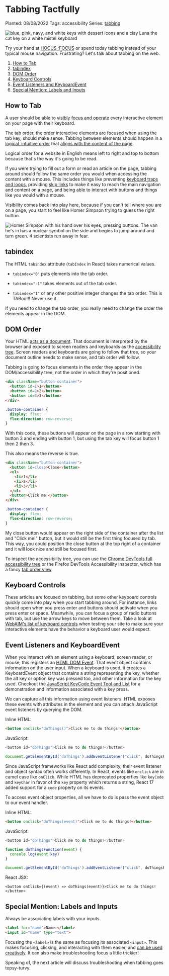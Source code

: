 # Tabbing Tactfully

Planted: 08/08/2022
Tags: accessibility
Series: [tabbing](/series.html?series=tabbing)

![blue, pink, navy, and white keys with dessert icons and a clay Luna the cat key on a white mistel keyboard](https://images.abbeyperini.com/tabbing/keyboard.jpg)

Try your hand at [HOCUS :FOCUS](https://focus.hteumeuleu.com/) or spend today tabbing instead of your typical mouse navigation. Frustrating? Let's talk about tabbing on the web.

1. [How to Tab](#how-to-tab)
2. [tabindex](#tabindex)
3. [DOM Order](#dom-order)
4. [Keyboard Controls](#keyboard-controls)
5. [Event Listeners and KeyboardEvent](#event-listeners-and-keyboardevent)
6. [Special Mention: Labels and Inputs](#special-mention-labels-and-inputs)

## How to Tab

A user should be able to [visibly](https://www.w3.org/WAI/WCAG21/quickref/?versions=2.0#focus-visible) [focus and operate](https://www.w3.org/WAI/WCAG21/quickref/#keyboard-no-exception) every interactive element on your page with their keyboard.

The tab order, the order interactive elements are focused when using the tab key, should make sense. Tabbing between elements should happen in a [logical, intuitive order](https://www.w3.org/WAI/WCAG21/quickref/?versions=2.0#focus-order) that [aligns with the content of the page](https://www.w3.org/WAI/WCAG21/quickref/?versions=2.0#meaningful-sequence).

Logical order for a website in English means left to right and top to bottom because that's the way it's going to be read.

If you were trying to fill out a form or read an article on the page, tabbing around should follow the same order you would when accessing the content with a mouse. This includes things like preventing [keyboard traps and loops](https://www.w3.org/WAI/WCAG21/quickref/#no-keyboard-trap), providing [skip links](https://www.w3.org/TR/UNDERSTANDING-WCAG20/navigation-mechanisms-skip.html) to make it easy to reach the main navigation and content on a page, and being able to interact with buttons and things like you would with a mouse.

Visibility comes back into play here, because if you can't tell where you are on a page, you start to feel like Homer Simpson trying to guess the right button.

![Homer Simpson with his hand over his eyes, pressing buttons. The van he's in has a nuclear symbol on the side and begins to jump around and turn green. 4 scientists run away in fear.](https://images.abbeyperini.com/tabbing/homer-simpson.gif)

## tabindex

The HTML `tabindex` attribute (`tabIndex` in React) takes numerical values.

- `tabindex="0"` puts elements into the tab order.

- `tabindex="-1"` takes elements out of the tab order.

- `tabindex="1"` or any other positive integer changes the tab order. This is TABoo!!! Never use it.

If you need to change the tab order, you really need to change the order the elements appear in the DOM.

## DOM Order

Your HTML [acts as a document](/blog.html?blog=HTML#:~:text=form%20controls%20later.-,Check%20your%20Outline,-Sectioning%20and%20heading). That document is interpreted by the browser and exposed to screen readers and keyboards as the [accessibility tree](https://web.dev/the-accessibility-tree/). Screen readers and keyboards are going to follow that tree, so your document outline needs to make sense, and tab order will follow.

Tabbing is going to focus elements in the order they appear in the DOM/accessibility tree, not the order in which they're positioned.

```HTML
<div className="button-container">
  <button id=1>1</button>
  <button id=2>2</button>
  <button id=3>3</button>
</div>
```

```CSS
.button-container {
  display: flex;
  flex-direction: row-reverse;
}
```

With this code, these buttons will appear on the page in a row starting with button 3 and ending with button 1, but using the tab key will focus button 1 then 2 then 3.

This also means the reverse is true.

```HTML
<div className="button-container">
  <button id=close>Close</button>
  <ul>
    <li>1</li>
    <li>2</li>
    <li>3</li>
  </ul>
  <button>Click me!</button>
</div>
```

```CSS
.button-container {
  display: flex;
  flex-direction: row-reverse;
}
```

My close button would appear on the right side of the container after the list and "Click me!" button, but it would still be the first thing focused by tab. This way, you could position the close button at the top right of a container and it will look nice and still be focused first.

To inspect the accessibility tree, you can use the [Chrome DevTools full accessibility tree](https://developer.chrome.com/blog/full-accessibility-tree/) or the Firefox DevTools Accessibility Inspector, which has a fancy [tab order view](https://firefox-source-docs.mozilla.org/devtools-user/accessibility_inspector/#show-web-page-tabbing-order).

## Keyboard Controls

These articles are focused on tabbing, but some other keyboard controls quickly come into play when you start tabbing around. For instance, links should open when you press enter and buttons should activate when you press enter or space. Meanwhile, you can focus a group of radio buttons with tab, but use the arrow keys to move between them. Take a look at [WebAIM's list of keyboard controls](https://webaim.org/techniques/keyboard/#testing) when testing your site to make sure your interactive elements have the behavior a keyboard user would expect.

## Event Listeners and KeyboardEvent

When you interact with an element using a keyboard, screen reader, or mouse, this registers an [HTML DOM Event](https://www.w3schools.com/jsref/dom_obj_event.asp). That event object contains information on the user input. When a keyboard is used, it creates a KeyboardEvent object that contains a string representing the key, whether the alt key or option key was pressed too, and other information for the key used. Checkout the [JavaScript KeyCode Event Tool and List](https://www.toptal.com/developers/keycode) for a demonstration and information associated with a key press.

We can capture all this information using event listeners. HTML exposes these events with attributes in the element and you can attach JavaScript event listeners by querying the DOM.

Inline HTML:

```HTML
<button onclick="doThings()">Click me to do things!</button>
```

JavaScript:

```JavaScript
<button id="doThings">Click me to do things!</button>

document.getElementById('doThings').addEventListener("click", doThingsFunction)
```

Since JavaScript frameworks like React add complexity, their event listener and object syntax often works differently. In React, events like `onclick` are in camel case like `onClick`. While HTML has deprecated properties like `keyCode` and `keyChar` in favor of the `key` property which returns a string, React 17 added support for a `code` property on its events.

To access event object properties, all we have to do is pass the event object to our event handler.

Inline HTML:

```HTML
<button onclick="doThings(event)">Click me to do things!</button>
```

JavaScript:

```JavaScript
<button id="doThings">Click me to do things!</button>

function doThingsFunction(event) {
  console.log(event.key)
}

document.getElementById('doThings').addEventListener("click", doThingsFunction)
```

React JSX:

```JSX
<button onClick={(event) => doThings(event)}>Click me to do things!</button>
```

## Special Mention: Labels and Inputs

Always be associating labels with your inputs.

```HTML
<label for="name">Name:</label>
<input id="name" type="text">
```

Focusing the `<label>` is the same as focusing its associated `<input>`. This makes focusing, clicking, and interacting with them easier, and [can be used creatively](/blog.html?blog=audit-3). It can also make troubleshooting focus a little trickier!

Speaking of, the next article will discuss troubleshooting when tabbing goes topsy-turvy.
